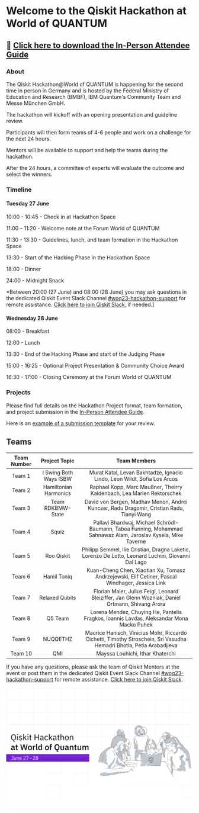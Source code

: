 # Welcome to the Qiskit Hackathon at World of QUANTUM

## 📄  [Click here to download the In-Person Attendee Guide](https://github.com/qiskit-community/Qiskit-Hackathon-at-World-of-QUANTUM/raw/main/Qiskit%20Hackathon%20World%20of%20Quantum%20-%20Attendee%20Guide%20In-Person.pdf)

### About

The Qiskit Hackathon@World of QUANTUM is happening for the second time in person in Germany and is hosted by the Federal Ministry of Education and Research (BMBF), IBM Quantum's Community Team and Messe München GmbH.

The hackathon will kickoff with an opening presentation and guideline review.

Participants will then form teams of 4-6 people and work on a challenge for the next 24 hours.

Mentors will be available to support and help the teams during the hackathon.

After the 24 hours, a committee of experts will evaluate the outcome and select the winners.


### Timeline

#### Tuesday 27 June

10:00 - 10:45 - Check in at Hackathon Space

11:00 – 11:20 - Welcome note at the Forum World of QUANTUM

11:30 - 13:30 - Guidelines, lunch, and team formation in the Hackathon Space

13:30 - Start of the Hacking Phase in the Hackathon Space

18:00 - Dinner

24:00 - Midnight Snack


*Between 20:00 (27 June) and 08:00 (28 June) you may ask questions in the dedicated Qiskit Event
Slack Channel [#woq23-hackathon-support](https://qiskit.slack.com/archives/C05CHFGPADD) for remote assistance. [Click here to join
Qiskit Slack](https://ibm.co/joinqiskitslack), if needed.]

#### Wednesday 28 June

08:00 - Breakfast

12:00 - Lunch

13:30 - End of the Hacking Phase and start of the Judging Phase

15:00 - 16:25 - Optional Project Presentation & Community Choice Award

16:30 - 17:00 - Closing Ceremony at the Forum World of QUANTUM

### Projects

Please find full details on the Hackathon Project format, team formation, and project submission in the [In-Person Attendee Guide](https://github.com/qiskit-community/Qiskit-Hackathon-at-World-of-QUANTUM/blob/main/Qiskit%20Hackathon%20World%20of%20Quantum%20-%20Attendee%20Guide%20In-Person.pdf). 

Here is an [example of a submission template](https://github.com/qiskit-community/Qiskit-Hackathon-at-World-of-QUANTUM/blob/main/SubmissionExample.ipynb) for your review.


## Teams

| Team Number       | Project Topic       |  Team Members | 
| :-----------:| :-----------:|:--------------:|
| Team 1 | I Swing Both Ways ISBW | Murat Katal, Levan Bakhtadze, Ignacio Lindo, Leon Wildt, Sofia Los Arcos | 
| Team 2 | Hamiltonian Harmonics | Raphael Kopp, Marc Maußner, Theirry Kaldenbach, Lea Marlen Rektorschek | 
| Team 3 | Team RDKBMW-State | David von Bergen, Madhav Menon, Andrei Kuncser, Radu Dragomir, Cristian Radu, Tianyi Wang| 
| Team 4 | Squiz | Pallavi Bhardwaj, Michael Schrödl-Baumann, Tabea Funning, Mohammad Sahnawaz Alam, Jaroslav Kysela, Mike Taverne| 
| Team 5 | Roo Qiskit | Philipp Semmel, Ilie Cristian, Dragna Laketic, Lorenzo De Lotto, Leonard Luchini, Giovanni Dal Lago| 
| Team 6 | Hamil Toniq | Kuan-Cheng Chen, Xiaotian Xu, Tomasz Andrzejewski, Elif Cetiner, Pascal Windhager, Jessica Link| 
| Team 7 | Relaxed Qubits | Florian Maier, Julius Feigl, Leonard Bleiziffer, Jan Glenn Wozniak, Daniel Ortmann, Shivang Arora | 
| Team 8 | Q5 Team | Lorena Mendez, Chuying He, Pantelis Fragkos, Ioannis Lavdas, Aleksandar Mona Macko Puhek | 
| Team 9 | NUQQETHZ | Maurice Hanisch, Vinicius Mohr, Riccardo Cichetti, Timothy Stroschein, Sri Vasudha Hemadri Bhotla, Petia Arabadjieva| 
| Team 10 | QMI | Mayssa Louhichi, Ithar Khaterchi| 


If you have any questions, please ask the team of Qiskit Mentors at the event or post them in the dedicated Qiskit Event
Slack Channel [#woq23-hackathon-support](https://qiskit.slack.com/archives/C05CHFGPADD) for remote assistance. [Click here to join Qiskit Slack](https://ibm.co/joinqiskitslack).


<img src= "https://github.com/qiskit-community/Qiskit-Hackathon-at-World-of-QUANTUM/blob/main/QISKIT%20HACKATHON%202023.jpg?raw=true">
